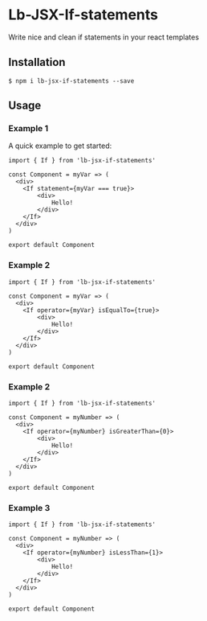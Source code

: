 # Lb-JSX-If-statements
Write nice and clean if statements in your react templates

## Installation
```
$ npm i lb-jsx-if-statements --save
```
## Usage

### Example 1
A quick example to get started:

```
import { If } from 'lb-jsx-if-statements'

const Component = myVar => (
  <div>
    <If statement={myVar === true}>
        <div>
            Hello!
        </div>
    </If>
  </div>
)

export default Component
```

### Example 2
```
import { If } from 'lb-jsx-if-statements'

const Component = myVar => (
  <div>
    <If operator={myVar} isEqualTo={true}>
        <div>
            Hello!
        </div>
    </If>
  </div>
)

export default Component
```

### Example 2
```
import { If } from 'lb-jsx-if-statements'

const Component = myNumber => (
  <div>
    <If operator={myNumber} isGreaterThan={0}>
        <div>
            Hello!
        </div>
    </If>
  </div>
)

export default Component
```

### Example 3
```
import { If } from 'lb-jsx-if-statements'

const Component = myNumber => (
  <div>
    <If operator={myNumber} isLessThan={1}>
        <div>
            Hello!
        </div>
    </If>
  </div>
)

export default Component
```